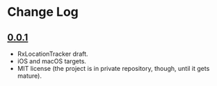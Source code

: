 # Change Log

## [0.0.1](https://github.com/courteouselk/RxReachability/releases/tag/0.0.1)

- RxLocationTracker draft.
- iOS and macOS targets.
- MIT license (the project is in private repository, though, until it gets mature).

